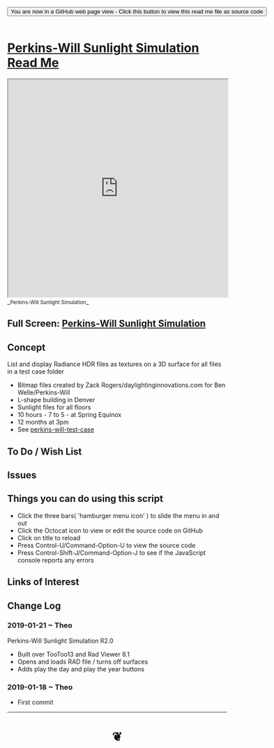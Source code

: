 
<span style=display:none; >[You are now in a GitHub source code view - click this link to view Read Me file as a web page]( https://www.ladybug.tools/spider-rad-viewer/#perkins-will-sunlight-simulation/README.md "View file as a web page." ) </span>

<div><input type=button class = "btn btn-secondary btn-sm" onclick=window.location.href="https://www.ladybug.tools/spider-rad-viewer/blob/master/perkins-will-sunlight-simulation/README.md"
value="You are now in a GitHub web page view - Click this button to view this read me file as source code" ></div>

<br>

# [Perkins-Will Sunlight Simulation Read Me]( #perkins-will-sunlight-simulation/README.md )


<iframe src=https://www.ladybug.tools/spider-rad-viewer/cookbook/perkins-will-sunlight-simulation/index.html width=100% height=500px >Iframes are not viewable in GitHub source code views</iframe>
_<small>Perkins-Will Sunlight Simulation</small>_

## Full Screen: [Perkins-Will Sunlight Simulation]( https://www.ladybug.tools/spider-rad-viewer/cookbook/perkins-will-sunlight-simulation/index.html )



## Concept

List and display Radiance HDR files as textures on a 3D surface for all files in a test case folder

* Bitmap files created by Zack Rogers/daylightinginnovations.com for Ben Welle/Perkins-Will
* L-shape building in Denver
* Sunlight files for all floors
* 10 hours - 7 to 5 - at Spring Equinox
* 12 months at 3pm
* See [perkins-will-test-case]( https://github.com/ladybug-tools/spider-rad-resources/tree/master/sunlight-sample-files/2019-01-18-perkins-will-test-case )


## To Do / Wish List


## Issues


## Things you can do using this script

* Click the three bars( 'hamburger menu icon' ) to slide the menu in and out
* Click the Octocat icon to view or edit the source code on GitHub
* Click on title to reload
* Press Control-U/Command-Option-U to view the source code
* Press Control-Shift-J/Command-Option-J to see if the JavaScript console reports any errors


## Links of Interest


## Change Log

### 2019-01-21 ~ Theo

Perkins-Will Sunlight Simulation R2.0

* Built over TooToo13 and Rad Viewer 8.1
* Opens and loads RAD file / turns off surfaces
* Adds play the day and play the year buttons

### 2019-01-18 ~ Theo

* First commit


***

# <center title="hello!" ><a href=javascript:window.scrollTo(0,0); style=text-decoration:none; > ❦ </a></center>

